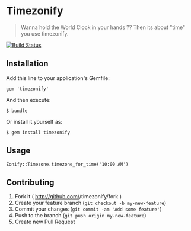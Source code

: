 # Timezonify

> Wanna hold the World Clock in your hands ?? Then its about "time" you use timezonify.

[![Build Status](https://travis-ci.org/gemathon-warriors/zonify.png?branch=master)](https://travis-ci.org/gemathon-warriors/zonify)

## Installation

Add this line to your application's Gemfile:

    gem 'timezonify'

And then execute:

    $ bundle

Or install it yourself as:

    $ gem install timezonify

## Usage

	Zonify::Timezone.timezone_for_time('10:00 AM')

## Contributing

1. Fork it ( http://github.com/<my-github-username>/timezonify/fork )
2. Create your feature branch (`git checkout -b my-new-feature`)
3. Commit your changes (`git commit -am 'Add some feature'`)
4. Push to the branch (`git push origin my-new-feature`)
5. Create new Pull Request
